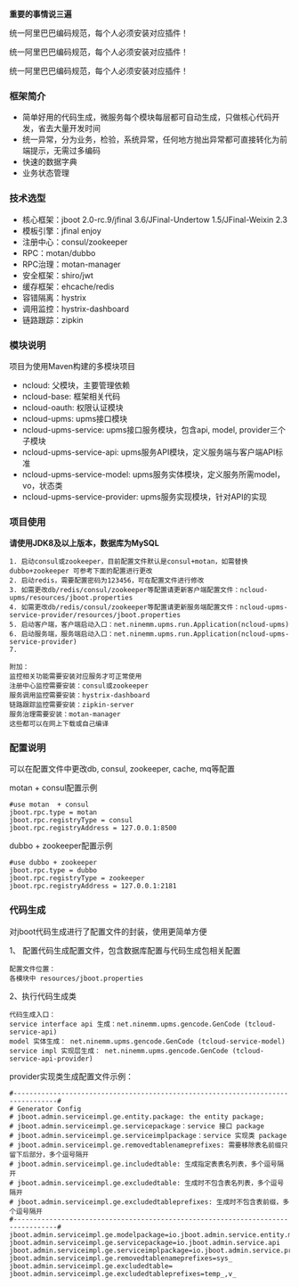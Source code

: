 **重要的事情说三遍**

统一阿里巴巴编码规范，每个人必须安装对应插件！

统一阿里巴巴编码规范，每个人必须安装对应插件！

统一阿里巴巴编码规范，每个人必须安装对应插件！

### 框架简介
* 简单好用的代码生成，微服务每个模块每层都可自动生成，只做核心代码开发，省去大量开发时间
* 统一异常，分为业务，检验，系统异常，任何地方抛出异常都可直接转化为前端提示，无需过多编码
* 快速的数据字典
* 业务状态管理

### 技术选型
* 核心框架：jboot 2.0-rc.9/jfinal 3.6/JFinal-Undertow 1.5/JFinal-Weixin 2.3
* 模板引擎：jfinal enjoy
* 注册中心：consul/zookeeper
* RPC：motan/dubbo
* RPC治理：motan-manager
* 安全框架：shiro/jwt
* 缓存框架：ehcache/redis
* 容错隔离：hystrix
* 调用监控：hystrix-dashboard
* 链路跟踪：zipkin


### 模块说明
项目为使用Maven构建的多模块项目

* ncloud: 父模块，主要管理依赖
* ncloud-base: 框架相关代码
* ncloud-oauth: 权限认证模块
* ncloud-upms: upms接口模块
* ncloud-upms-service: upms接口服务模块，包含api, model, provider三个子模块
* ncloud-upms-service-api: upms服务API模块，定义服务端与客户端API标准
* ncloud-upms-service-model: upms服务实体模块，定义服务所需model，vo，状态类
* ncloud-upms-service-provider: upms服务实现模块，针对API的实现

### 项目使用

**请使用JDK8及以上版本，数据库为MySQL**

    1. 启动consul或zookeeper，目前配置文件默认是consul+motan，如需替换dubbo+zookeeper 可参考下面的配置进行更改
    2. 启动redis，需要配置密码为123456，可在配置文件进行修改
    3. 如需更改db/redis/consul/zookeeper等配置请更新客户端配置文件：ncloud-upms/resources/jboot.properties
    4. 如需更改db/redis/consul/zookeeper等配置请更新服务端配置文件：ncloud-upms-service-provider/resources/jboot.properties
    5. 启动客户端，客户端启动入口：net.ninemm.upms.run.Application(ncloud-upms)
    6. 启动服务端，服务端启动入口：net.ninemm.upms.run.Application(ncloud-upms-service-provider)
    7. 
    
    附加：
    监控相关功能需要安装对应服务才可正常使用
    注册中心监控需要安装：consul或zookeeper
    服务调用监控需要安装：hystrix-dashboard
    链路跟踪监控需要安装：zipkin-server
    服务治理需要安装：motan-manager
    这些都可以在网上下载或自己编译
    
### 配置说明
可以在配置文件中更改db, consul, zookeeper, cache, mq等配置

motan + consul配置示例

    #use motan  + consul
    jboot.rpc.type = motan
    jboot.rpc.registryType = consul
    jboot.rpc.registryAddress = 127.0.0.1:8500
    
dubbo + zookeeper配置示例

    #use dubbo + zookeeper
    jboot.rpc.type = dubbo
    jboot.rpc.registryType = zookeeper
    jboot.rpc.registryAddress = 127.0.0.1:2181
    
### 代码生成
对jboot代码生成进行了配置文件的封装，使用更简单方便

1、 配置代码生成配置文件，包含数据库配置与代码生成包相关配置
    
    配置文件位置：
    各模块中 resources/jboot.properties
    
2、执行代码生成类     

    代码生成入口：
    service interface api 生成：net.ninemm.upms.gencode.GenCode (tcloud-service-api)
    model 实体生成： net.ninemm.upms.gencode.GenCode (tcloud-service-model)
    service impl 实现层生成： net.ninemm.upms.gencode.GenCode (tcloud-service-api-provider)
    
provider实现类生成配置文件示例：

    #---------------------------------------------------------------------------------#
    # Generator Config
    # jboot.admin.serviceimpl.ge.entity.package: the entity package;
    # jboot.admin.serviceimpl.ge.servicepackage：service 接口 package
    # jboot.admin.serviceimpl.ge.serviceimplpackage：service 实现类 package
    # jboot.admin.serviceimpl.ge.removedtablenameprefixes: 需要移除表名前缀只留下后部分，多个逗号隔开
    # jboot.admin.serviceimpl.ge.includedtable: 生成指定表表名列表，多个逗号隔开
    # jboot.admin.serviceimpl.ge.excludedtable: 生成时不包含表名列表，多个逗号隔开
    # jboot.admin.serviceimpl.ge.excludedtableprefixes: 生成时不包含表前缀，多个逗号隔开
    #---------------------------------------------------------------------------------#
    jboot.admin.serviceimpl.ge.modelpackage=io.jboot.admin.service.entity.model
    jboot.admin.serviceimpl.ge.servicepackage=io.jboot.admin.service.api
    jboot.admin.serviceimpl.ge.serviceimplpackage=io.jboot.admin.service.provider
    jboot.admin.serviceimpl.ge.removedtablenameprefixes=sys_
    jboot.admin.serviceimpl.ge.excludedtable=
    jboot.admin.serviceimpl.ge.excludedtableprefixes=temp_,v_    
    
